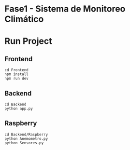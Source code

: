 
# Fase1 - Sistema de Monitoreo Climático

# Run Project

## Frontend 

```
cd Frontend
npm install 
npm run dev
```

## Backend 

```
cd Backend
python app.py
```

## Raspberry 
```
cd Backend/Raspberry
python Anemometro.py
python Sensores.py
```